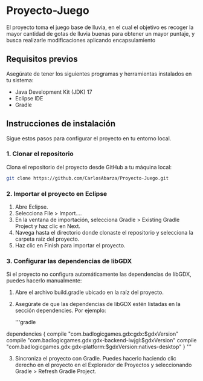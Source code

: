 # Proyecto-Juego

El proyecto toma el juego base de lluvia, en el cual el objetivo es recoger la mayor cantidad de gotas de lluvia buenas para obtener un mayor puntaje, y busca realizarle modificaciones aplicando encapsulamiento

## Requisitos previos

Asegúrate de tener los siguientes programas y herramientas instalados en tu sistema:

- Java Development Kit (JDK) 17
- Eclipse IDE
- Gradle

## Instrucciones de instalación

Sigue estos pasos para configurar el proyecto en tu entorno local.

### 1. Clonar el repositorio

Clona el repositorio del proyecto desde GitHub a tu máquina local:

```sh
git clone https://github.com/CarlosAbarza/Proyecto-Juego.git
```

### 2. Importar el proyecto en Eclipse

1. Abre Eclipse.
2. Selecciona File > Import....
3. En la ventana de importación, selecciona Gradle > Existing Gradle Project y haz clic en Next.
4. Navega hasta el directorio donde clonaste el repositorio y selecciona la carpeta raíz del proyecto.
5. Haz clic en Finish para importar el proyecto.

### 3. Configurar las dependencias de libGDX

Si el proyecto no configura automáticamente las dependencias de libGDX, puedes hacerlo manualmente:

1. Abre el archivo build.gradle ubicado en la raíz del proyecto.

2. Asegúrate de que las dependencias de libGDX estén listadas en la sección dependencies. Por ejemplo:

    '''gradle

dependencies {
    compile "com.badlogicgames.gdx:gdx:$gdxVersion"
    compile "com.badlogicgames.gdx:gdx-backend-lwjgl:$gdxVersion"
    compile "com.badlogicgames.gdx:gdx-platform:$gdxVersion:natives-desktop"
}
'''

3. Sincroniza el proyecto con Gradle. Puedes hacerlo haciendo clic derecho en el proyecto en el Explorador de Proyectos y seleccionando Gradle > Refresh Gradle Project.
